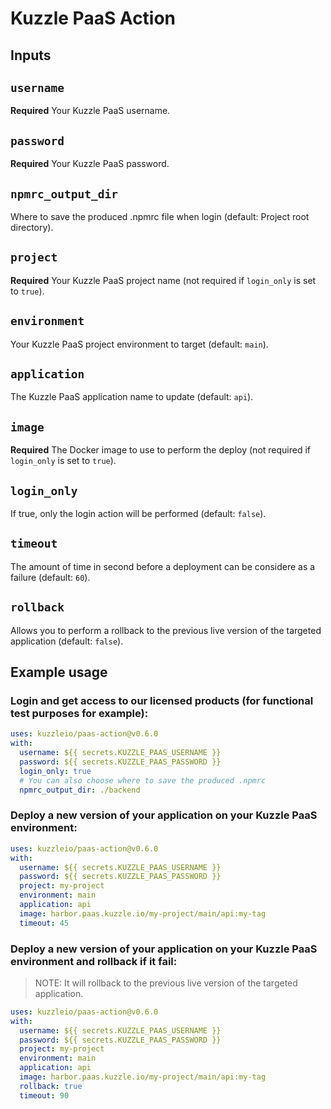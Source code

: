 # Kuzzle PaaS Action

## Inputs

## `username`

**Required** Your Kuzzle PaaS username.

## `password`

**Required** Your Kuzzle PaaS password.

## `npmrc_output_dir`

Where to save the produced .npmrc file when login (default: Project root directory).

## `project`

**Required** Your Kuzzle PaaS project name (not required if `login_only` is set to `true`).

## `environment`

Your Kuzzle PaaS project environment to target (default: `main`).

## `application`

The Kuzzle PaaS application name to update (default: `api`).

## `image`

**Required** The Docker image to use to perform the deploy (not required if `login_only` is set to `true`).

## `login_only`

If true, only the login action will be performed (default: `false`).

## `timeout`

The amount of time in second before a deployment can be considere as a failure (default: `60`).

## `rollback`

Allows you to perform a rollback to the previous live version of the targeted application (default: `false`).



## Example usage

### Login and get access to our licensed products (for functional test purposes for example):

```yaml
uses: kuzzleio/paas-action@v0.6.0
with:
  username: ${{ secrets.KUZZLE_PAAS_USERNAME }}
  password: ${{ secrets.KUZZLE_PAAS_PASSWORD }}
  login_only: true
  # You can also choose where to save the produced .npmrc
  npmrc_output_dir: ./backend
```

### Deploy a new version of your application on your Kuzzle PaaS environment:

```yaml
uses: kuzzleio/paas-action@v0.6.0
with:
  username: ${{ secrets.KUZZLE_PAAS_USERNAME }}
  password: ${{ secrets.KUZZLE_PAAS_PASSWORD }}
  project: my-project
  environment: main
  application: api
  image: harbor.paas.kuzzle.io/my-project/main/api:my-tag
  timeout: 45 
```

### Deploy a new version of your application on your Kuzzle PaaS environment and rollback if it fail:

> NOTE: It will rollback to the previous live version of the targeted application.

```yaml
uses: kuzzleio/paas-action@v0.6.0
with:
  username: ${{ secrets.KUZZLE_PAAS_USERNAME }}
  password: ${{ secrets.KUZZLE_PAAS_PASSWORD }}
  project: my-project
  environment: main
  application: api
  image: harbor.paas.kuzzle.io/my-project/main/api:my-tag
  rollback: true
  timeout: 90
```
